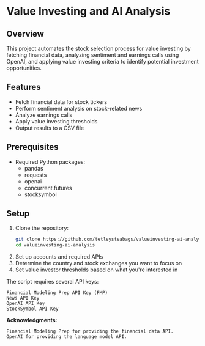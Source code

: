 # Value Investing and AI Analysis

## Overview
This project automates the stock selection process for value investing by fetching financial data, analyzing sentiment and earnings calls using OpenAI, and applying value investing criteria to identify potential investment opportunities.

## Features
- Fetch financial data for stock tickers
- Perform sentiment analysis on stock-related news
- Analyze earnings calls
- Apply value investing thresholds
- Output results to a CSV file

## Prerequisites
- Required Python packages:
  - pandas
  - requests
  - openai
  - concurrent.futures
  - stocksymbol

## Setup
1. Clone the repository:
   ```bash
   git clone https://github.com/tetleysteabags/valueinvesting-ai-analysis.git
   cd valueinvesting-ai-analysis
2. Set up accounts and required APIs
3. Determine the country and stock exchanges you want to focus on
4. Set value investor thresholds based on what you're interested in


The script requires several API keys:
```
Financial Modeling Prep API Key (FMP)
News API Key
OpenAI API Key
StockSymbol API Key
```

**Acknowledgments:**
```
Financial Modeling Prep for providing the financial data API.
OpenAI for providing the language model API.
```
